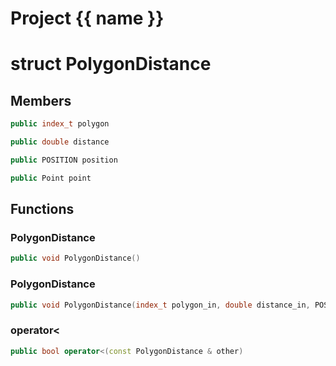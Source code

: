 <script setup>
import {useRoute} from 'vitepress'
const {path} = useRoute()
const tokens = path.split('/')
const words = tokens[2].split('-');
for (let i = 0; i < words.length; i++) {
    words[i] = words[i].charAt(0).toUpperCase() + words[i].slice(1);
    words[i] = words[i].replace('geode', 'Geode')
}
const name = words.join('-');
</script>
# Project {{ name }}

# struct PolygonDistance


## Members

```cpp
public index_t polygon

```

```cpp
public double distance

```

```cpp
public POSITION position

```

```cpp
public Point point

```



## Functions

### PolygonDistance

```cpp
public void PolygonDistance()
```


### PolygonDistance

```cpp
public void PolygonDistance(index_t polygon_in, double distance_in, POSITION position_in, Point point_in)
```


### operator<

```cpp
public bool operator<(const PolygonDistance & other)
```




